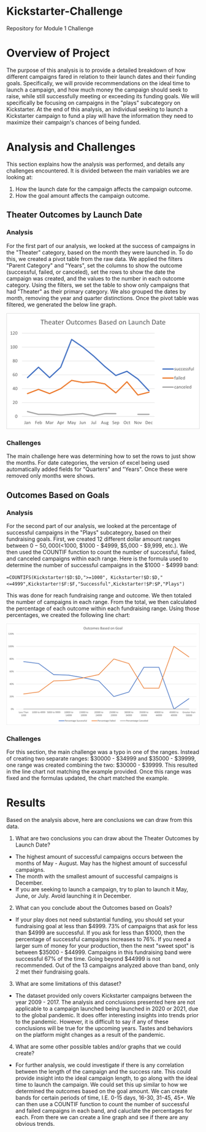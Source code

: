 # Kickstarter-Challenge
Repository for Module 1 Challenge


# Overview of Project
The purpose of this analysis is to provide a detailed breakdown of how different campaigns fared in relation to their launch dates and their funding goals. Specifically, we will provide recommendations on the ideal time to launch a campaign, and how much money the campaign should seek to raise, while still successfully meeting or exceeding its funding goals. We will specifically be focusing on campaigns in the "plays" subcategory on Kickstarter. At the end of this analysis, an individual seeking to launch a Kickstarter campaign to fund a play will have the information they need to maximize their campaign's chances of being funded.


# Analysis and Challenges
This section explains how the analysis was performed, and details any challenges encountered. It is divided between the main variables we are looking at: 

1. How the launch date for the campaign affects the campaign outcome.
2. How the goal amount affects the campaign outcome. 

## Theater Outcomes by Launch Date

### Analysis

For the first part of our analysis, we looked at the success of campaigns in the "Theater" category, based on the month they were launched in. To do this, we created a pivot table from the raw data. We applied the filters "Parent Category" and "Years", set the columns to show the outcome (successful, failed, or canceled), set the rows to show the date the campaign was created, and the values to the number in each outcome category. Using the filters, we set the table to show only campaigns that had "Theater" as their primary category. We also grouped the dates by month, removing the year and quarter distinctions. Once the pivot table was filtered, we generated the below line graph. 

![Theater Outcomes vs Launch](https://github.com/jbalooshie/Kickstarter-Challenge/blob/main/Theater_Outcomes_vs_Launch.png)

### Challenges

The main challenge here was determining how to set the rows to just show the months. For date categories, the version of excel being used automatically added fields for "Quarters" and "Years". Once these were removed only months were shows.

## Outcomes Based on Goals

### Analysis 

For the second part of our analysis, we looked at the percentage of successful campaigns in the "Plays" subcategory, based on their fundraising goals. First, we created 12 different dollar amount ranges between $0-50,000 (<$1000, $1000 - $4999, $5,000 - $9,999, etc.). We then used the COUNTIF function to count the number of successful, failed, and canceled campaigns within each range. Here is the formula used to determine the number of successful campaigns in the $1000 - $4999 band:

`=COUNTIFS(Kickstarter!$D:$D,">=1000", Kickstarter!$D:$D,"<=4999",Kickstarter!$F:$F,"Successful",Kickstarter!$P:$P,"Plays")`

This was done for reach fundraising range and outcome. We then totaled the number of campaigns in each range. From the total, we then calculated the percentage of each outcome within each fundraising range. Using those percentages, we created the following line chart:

![Outcomes vs Goals](https://github.com/jbalooshie/Kickstarter-Challenge/blob/main/Outcomes_vs_Goals.png)

### Challenges

For this section, the main challenge was a typo in one of the ranges. Instead of creating two separate ranges: $30000 - $34999 and $35000 - $39999, one range was created combining the two: $30000 - $39999. This resulted in the line chart not matching the example provided. Once this range was fixed and the formulas updated, the chart matched the example.



# Results
Based on the analysis above, here are conclusions we can draw from this data. 

1. What are two conclusions you can draw about the Theater Outcomes by Launch Date?
  - The highest amount of successful campaigns occurs between the months of May - August. May has the highest amount of successful campaigns. 
  - The month with the smallest amount of successful campaigns is December. 
  - If you are seeking to launch a campaign, try to plan to launch it May, June, or July. Avoid launching it in December. 
  
2. What can you conclude about the Outcomes based on Goals?
  - If your play does not need substantial funding, you should set your fundraising goal at less than $4999. 73% of campaigns that ask for less than $4999 are successful. If you ask for less than $1000, then the percentage of successful campaigns increases to 76%. If you need a larger sum of money for your production, then the next "sweet spot" is between $35000 - $44999. Campaigns in this fundraising band were successful 67% of the time. Going beyond  $44999 is not recommended. Out of the 13 campaigns analyzed above than band, only 2 met their fundraising goals. 
  
3. What are some limitations of this dataset?
  - The dataset provided only covers Kickstarter campaigns between the year 2009 - 2017. The analysis and conclusions presented here are not applicable to a campaign launched being launched in 2020 or 2021, due to the global pandemic. It does offer interesting insights into trends prior to the pandemic. However, it is difficult to say if any of these conclusions will be true for the upcoming years. Tastes and behaviors on the platform might changes as a result of the pandemic. 

4. What are some other possible tables and/or graphs that we could create?
  - For further analysis, we could investigate if there is any correlation between the length of the campaign and the success rate. This could provide insight into the ideal campaign length, to go along with the ideal time to launch the campaign. We could set this up similar to how we determined the outcomes based on the goal amount. We can create bands for certain periods of time, I.E. 0-15 days, 16-30, 31-45, 45+. We can then use a COUNTIF function to count the number of successful and failed campaigns in each band, and caluclate the percentages for each. From there we can create a line graph and see if there are any obvious trends. 
